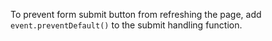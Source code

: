 To prevent form submit button from refreshing the page, add `event.preventDefault()` to the submit handling function.